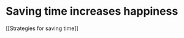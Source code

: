 # Saving time increases happiness
[[Strategies for saving time]]

<!-- #Life -->

<!-- {BearID:3E3CE9CE-DFD5-426D-9BBE-EDBAC62DAC31-15756-0000130444B0A112} -->

